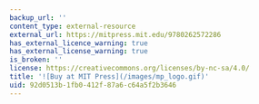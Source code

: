 ```yaml
---
backup_url: ''
content_type: external-resource
external_url: https://mitpress.mit.edu/9780262572286
has_external_licence_warning: true
has_external_license_warning: true
is_broken: ''
license: https://creativecommons.org/licenses/by-nc-sa/4.0/
title: '![Buy at MIT Press](/images/mp_logo.gif)'
uid: 92d0513b-1fb0-412f-87a6-c64a5f2b3646
---
```

